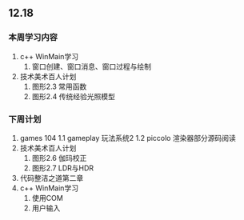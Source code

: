 ## 12.18


### 本周学习内容

1.   c++ WinMain学习
     1.   窗口创建、窗口消息、窗口过程与绘制
2.   技术美术百人计划
     1.   图形2.3 常用函数
     2.   图形2.4 传统经验光照模型

### 下周计划

1. games 104
        1.1 gameplay 玩法系统2
        1.2 piccolo 渲染器部分源码阅读
2. 技术美术百人计划
    1. 图形2.6 伽玛校正
    2. 图形2.7 LDR与HDR
3. 代码整洁之道第二章
4. c++ WinMain学习
    1. 使用COM
    2. 用户输入
